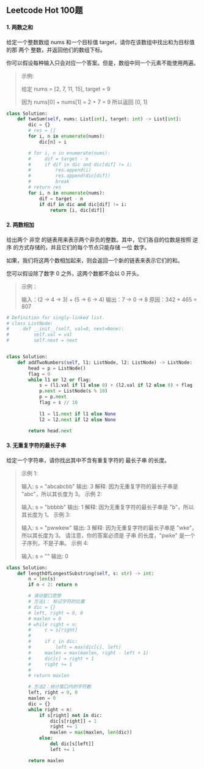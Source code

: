 ## Leetcode Hot 100题

#### 1. 两数之和

给定一个整数数组 nums 和一个目标值 target，请你在该数组中找出和为目标值的那 两个 整数，并返回他们的数组下标。

你可以假设每种输入只会对应一个答案。但是，数组中同一个元素不能使用两遍。



> 示例:
>
> 给定 nums = [2, 7, 11, 15], target = 9
>
> 因为 nums[0] + nums[1] = 2 + 7 = 9
> 所以返回 [0, 1]

```python
class Solution:
    def twoSum(self, nums: List[int], target: int) -> List[int]:
        dic = {}
        # res = []
        for i, n in enumerate(nums):
            dic[n] = i

        # for i, n in enumerate(nums):
        #     dif = target - n
        #     if dif in dic and dic[dif] != i:
        #         res.append(i)
        #         res.append(dic[dif])
        #         break
        # return res
        for i, n in enumerate(nums):
            dif = target - n
            if dif in dic and dic[dif] != i:
                return [i, dic[dif]]
```



#### 2. 两数相加

给出两个 非空 的链表用来表示两个非负的整数。其中，它们各自的位数是按照 逆序 的方式存储的，并且它们的每个节点只能存储 一位 数字。

如果，我们将这两个数相加起来，则会返回一个新的链表来表示它们的和。

您可以假设除了数字 0 之外，这两个数都不会以 0 开头。

> 示例：
>
> 输入：(2 -> 4 -> 3) + (5 -> 6 -> 4)
> 输出：7 -> 0 -> 8
> 原因：342 + 465 = 807

```python
# Definition for singly-linked list.
# class ListNode:
#     def __init__(self, val=0, next=None):
#         self.val = val
#         self.next = next


class Solution:
    def addTwoNumbers(self, l1: ListNode, l2: ListNode) -> ListNode:
        head = p = ListNode()
        flag = 0
        while l1 or l2 or flag:
            s = (l1.val if l1 else 0) + (l2.val if l2 else 0) + flag
            p.next = ListNode(s % 10)
            p = p.next
            flag = s // 10
            
            l1 = l1.next if l1 else None
            l2 = l2.next if l2 else None

        return head.next
```



#### 3. 无重复字符的最长子串

给定一个字符串，请你找出其中不含有重复字符的 最长子串 的长度。

> 示例 1:
>
> 输入: s = "abcabcbb"
> 输出: 3 
> 解释: 因为无重复字符的最长子串是 "abc"，所以其长度为 3。
> 示例 2:
>
> 输入: s = "bbbbb"
> 输出: 1
> 解释: 因为无重复字符的最长子串是 "b"，所以其长度为 1。
> 示例 3:
>
> 输入: s = "pwwkew"
> 输出: 3
> 解释: 因为无重复字符的最长子串是 "wke"，所以其长度为 3。
>      请注意，你的答案必须是 子串 的长度，"pwke" 是一个子序列，不是子串。
> 示例 4:
>
> 输入: s = ""
> 输出: 0

```python
class Solution:
    def lengthOfLongestSubstring(self, s: str) -> int:
        n = len(s)
        if n < 2: return n

        # 滑动窗口思想
        # 方法1： 标记字符的位置
        # dic = {}
        # left, right = 0, 0
        # maxlen = 0
        # while right < n:
        #     c = s[right]
        #
        #     if c in dic:
        #         left = max(dic[c], left)
        #     maxlen = max(maxlen, right - left + 1)
        #     dic[c] = right + 1
        #     right += 1
        #
        # return maxlen

        # 方法2：统计窗口内的字符数
        left, right = 0, 0
        maxlen = 0
        dic = {}
        while right < n:
            if s[right] not in dic:
                dic[s[right]] = 1
                right += 1
                maxlen = max(maxlen, len(dic))
            else:
                del dic[s[left]]
                left += 1

        return maxlen
```

